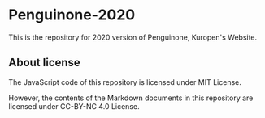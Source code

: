 # Penguinone-2020

This is the repository for 2020 version of Penguinone, Kuropen's Website.

## About license

The JavaScript code of this repository is licensed under MIT License.

However, the contents of the Markdown documents in this repository are licensed under CC-BY-NC 4.0 License.
